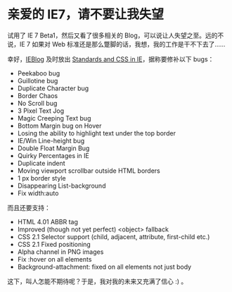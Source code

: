 # 亲爱的 IE7，请不要让我失望

试用了 IE 7 Beta1，然后又看了很多相关的 Blog，可以说让人失望之至。远的不说，IE 7 如果对 Web 标准还是那么蹩脚的话，我想，我的工作是干不下去了……

幸好，[IEBlog][0] 及时放出 [Standards and CSS in IE][1]，据称要修补以下 bugs：

- Peekaboo bug
- Guillotine bug
- Duplicate Character bug
- Border Chaos
- No Scroll bug
- 3 Pixel Text Jog
- Magic Creeping Text bug
- Bottom Margin bug on Hover
- Losing the ability to highlight text under the top border
- IE/Win Line-height bug
- Double Float Margin Bug
- Quirky Percentages in IE
- Duplicate indent
- Moving viewport scrollbar outside HTML borders
- 1 px border style
- Disappearing List-background
- Fix width:auto

而且还要支持：

- HTML 4.01 ABBR tag
- Improved (though not yet perfect) <object\> fallback
- CSS 2.1 Selector support (child, adjacent, attribute, first-child etc.)
- CSS 2.1 Fixed positioning
- Alpha channel in PNG images
- Fix :hover on all elements
- Background-attachment: fixed on all elements not just body

这下，叫人怎能不期待呢？于是，我对我的未来又充满了信心 :) 。

[0]: http://blogs.msdn.com/ie/
[1]: http://blogs.msdn.com/ie/archive/2005/07/29/445242.aspx
